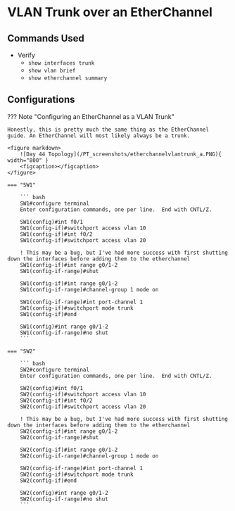 # VLAN Trunk over an EtherChannel

## Commands Used

* Verify
    * `show interfaces trunk`
    * `show vlan brief `
    * `show etherchannel summary `

## Configurations

??? Note "Configuring an EtherChannel as a VLAN Trunk"

    Honestly, this is pretty much the same thing as the EtherChannel guide. An EtherChannel will most likely always be a trunk.

    <figure markdown>
        ![Day 44 Topology](/PT_screenshots/etherchannelvlantrunk_a.PNG){ width="800" }
        <figcaption></figcaption>
    </figure>

    === "SW1"

        ``` bash
        SW1#configure terminal 
        Enter configuration commands, one per line.  End with CNTL/Z.

        SW1(config)#int f0/1
        SW1(config-if)#switchport access vlan 10
        SW1(config-if)#int f0/2
        SW1(config-if)#switchport access vlan 20

        ! This may be a bug, but I've had more success with first shutting down the interfaces before adding them to the etherchannel
        SW1(config-if)#int range g0/1-2
        SW1(config-if-range)#shut

        SW1(config-if)#int range g0/1-2
        SW1(config-if-range)#channel-group 1 mode on

        SW1(config-if-range)#int port-channel 1
        SW1(config-if)#switchport mode trunk
        SW1(config-if)#end

        SW1(config)#int range g0/1-2
        SW1(config-if-range)#no shut
        ```

    === "SW2"

        ``` bash
        SW2#configure terminal 
        Enter configuration commands, one per line.  End with CNTL/Z.

        SW2(config)#int f0/1
        SW2(config-if)#switchport access vlan 10
        SW2(config-if)#int f0/2
        SW2(config-if)#switchport access vlan 20

        ! This may be a bug, but I've had more success with first shutting down the interfaces before adding them to the etherchannel
        SW2(config-if)#int range g0/1-2
        SW2(config-if-range)#shut

        SW2(config-if)#int range g0/1-2
        SW2(config-if-range)#channel-group 1 mode on

        SW2(config-if-range)#int port-channel 1
        SW2(config-if)#switchport mode trunk
        SW2(config-if)#end

        SW2(config)#int range g0/1-2
        SW2(config-if-range)#no shut     
        ```